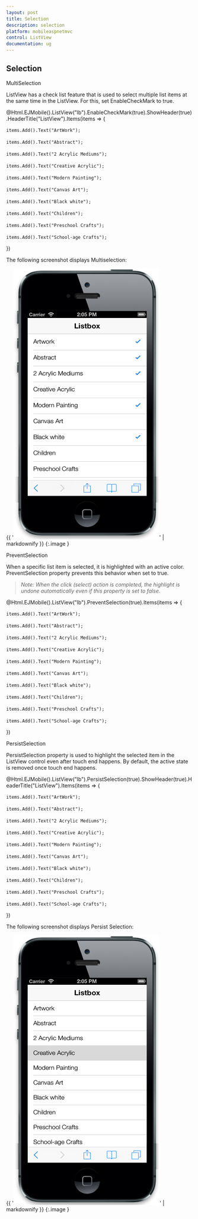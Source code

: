 ```yaml
---
layout: post
title: Selection
description: selection
platform: mobileaspnetmvc
control: ListView
documentation: ug
---
```


## Selection

MultiSelection

ListView has a check list feature that is used to select multiple list items at the same time in the ListView. For this, set EnableCheckMark to true.





@Html.EJMobile().ListView("lb").EnableCheckMark(true).ShowHeader(true).HeaderTitle("ListView").Items(items => {    

    items.Add().Text("ArtWork");

    items.Add().Text("Abstract");

    items.Add().Text("2 Acrylic Mediums");

    items.Add().Text("Creative Acrylic");

    items.Add().Text("Modern Painting");

    items.Add().Text("Canvas Art");

    items.Add().Text("Black white");

    items.Add().Text("Children");

    items.Add().Text("Preschool Crafts");

    items.Add().Text("School-age Crafts");

})





The following screenshot displays Multiselection:

{{ '![C:/Users/vincentxavier/Desktop/Work/Documentation/Complete Doc/ListBox/images/ios7_5.png](Selection_images/Selection_img1.png)' | markdownify }}
{:.image }


PreventSelection

When a specific list item is selected, it is highlighted with an active color. PreventSelection property prevents this behavior when set to true. 

> _Note: When the click (select) action is completed, the highlight is undone automatically even if this property is set to false._





@Html.EJMobile().ListView("lb").PreventSelection(true).Items(items => {    

    items.Add().Text("ArtWork");

    items.Add().Text("Abstract");

    items.Add().Text("2 Acrylic Mediums");

    items.Add().Text("Creative Acrylic");

    items.Add().Text("Modern Painting");

    items.Add().Text("Canvas Art");

    items.Add().Text("Black white");

    items.Add().Text("Children");

    items.Add().Text("Preschool Crafts");

    items.Add().Text("School-age Crafts");

})

PersistSelection

PersistSelection property is used to highlight the selected item in the ListView control even after touch end happens. By default, the active state is removed once touch end happens.





@Html.EJMobile().ListView("lb").PersistSelection(true).ShowHeader(true).HeaderTitle("ListView").Items(items => {    

    items.Add().Text("ArtWork");

    items.Add().Text("Abstract");

    items.Add().Text("2 Acrylic Mediums");

    items.Add().Text("Creative Acrylic");

    items.Add().Text("Modern Painting");

    items.Add().Text("Canvas Art");

    items.Add().Text("Black white");

    items.Add().Text("Children");

    items.Add().Text("Preschool Crafts");

    items.Add().Text("School-age Crafts");

})



The following screenshot displays Persist Selection:

{{ '![C:/Users/vincentxavier/Desktop/Work/Documentation/Complete Doc/ListBox/images/ios7_6.png](Selection_images/Selection_img2.png)' | markdownify }}
{:.image }


